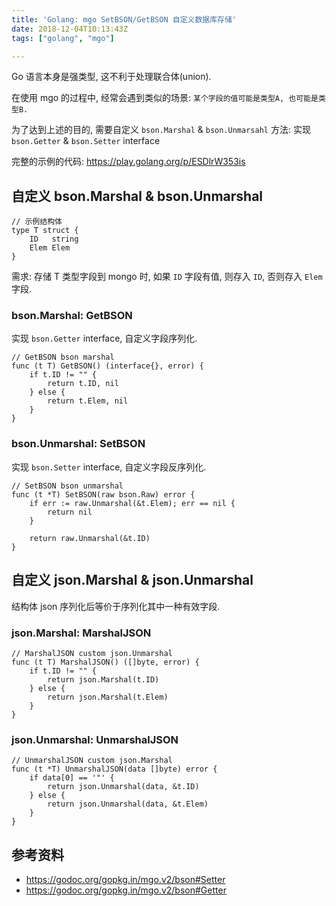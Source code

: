 ```yaml
---
title: 'Golang: mgo SetBSON/GetBSON 自定义数据库存储'
date: 2018-12-04T10:13:43Z
tags: ["golang", "mgo"]

---
```


Go 语言本身是强类型, 这不利于处理联合体(union).

在使用 mgo 的过程中, 经常会遇到类似的场景: `某个字段的值可能是类型A, 也可能是类型B.` 

为了达到上述的目的, 需要自定义 `bson.Marshal` & `bson.Unmarsahl` 方法: 实现 `bson.Getter` & `bson.Setter` interface

完整的示例的代码: https://play.golang.org/p/ESDlrW353is

## 自定义 bson.Marshal & bson.Unmarshal
```
// 示例结构体
type T struct {
	ID   string
	Elem Elem
}
```
需求: 存储 T 类型字段到 mongo 时, 如果 `ID` 字段有值, 则存入 `ID`, 否则存入 `Elem` 字段. 

### bson.Marshal: GetBSON
实现 `bson.Getter` interface, 自定义字段序列化.

```
// GetBSON bson marshal
func (t T) GetBSON() (interface{}, error) {
	if t.ID != "" {
		return t.ID, nil
	} else {
		return t.Elem, nil
	}
}
```

### bson.Unmarshal: SetBSON
实现 `bson.Setter` interface, 自定义字段反序列化.

```
// SetBSON bson unmarshal
func (t *T) SetBSON(raw bson.Raw) error {
	if err := raw.Unmarshal(&t.Elem); err == nil {
		return nil
	}

	return raw.Unmarshal(&t.ID)
}
```

## 自定义 json.Marshal & json.Unmarshal
结构体 json 序列化后等价于序列化其中一种有效字段.

### json.Marshal: MarshalJSON

```
// MarshalJSON custom json.Unmarshal
func (t T) MarshalJSON() ([]byte, error) {
	if t.ID != "" {
		return json.Marshal(t.ID)
	} else {
		return json.Marshal(t.Elem)
	}
}
```

### json.Unmarshal: UnmarshalJSON

```
// UnmarshalJSON custom json.Marshal
func (t *T) UnmarshalJSON(data []byte) error {
	if data[0] == '"' {
		return json.Unmarshal(data, &t.ID)
	} else {
		return json.Unmarshal(data, &t.Elem)
	}
}
```

## 参考资料
- https://godoc.org/gopkg.in/mgo.v2/bson#Setter
- https://godoc.org/gopkg.in/mgo.v2/bson#Getter